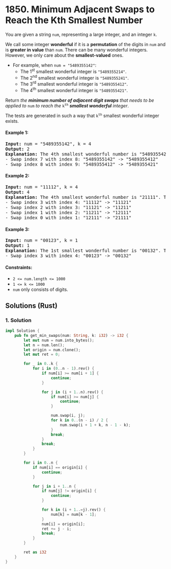 # 1850. Minimum Adjacent Swaps to Reach the Kth Smallest Number
You are given a string `num`, representing a large integer, and an integer `k`.

We call some integer **wonderful** if it is a **permutation** of the digits in `num` and is **greater in value** than `num`. There can be many wonderful integers. However, we only care about the **smallest-valued** ones.

* For example, when `num = "5489355142"`:
    * The 1<sup>st</sup> smallest wonderful integer is `"5489355214"`.
    * The 2<sup>nd</sup> smallest wonderful integer is `"5489355241"`.
    * The 3<sup>rd</sup> smallest wonderful integer is `"5489355412"`.
    * The 4<sup>th</sup> smallest wonderful integer is `"5489355421"`.

Return *the **minimum number of adjacent digit swaps** that needs to be applied to* `num` *to reach the* <code>k<sup>th</sup></code> ***smallest wonderful** integer*.

The tests are generated in such a way that <code>k<sup>th</sup></code> smallest wonderful integer exists.

#### Example 1:
<pre>
<strong>Input:</strong> num = "5489355142", k = 4
<strong>Output:</strong> 2
<strong>Explanation:</strong> The 4th smallest wonderful number is "5489355421". To get this number:
- Swap index 7 with index 8: "5489355142" -> "5489355412"
- Swap index 8 with index 9: "5489355412" -> "5489355421"
</pre>

#### Example 2:
<pre>
<strong>Input:</strong> num = "11112", k = 4
<strong>Output:</strong> 4
<strong>Explanation:</strong> The 4th smallest wonderful number is "21111". To get this number:
- Swap index 3 with index 4: "11112" -> "11121"
- Swap index 2 with index 3: "11121" -> "11211"
- Swap index 1 with index 2: "11211" -> "12111"
- Swap index 0 with index 1: "12111" -> "21111"
</pre>

#### Example 3:
<pre>
<strong>Input:</strong> num = "00123", k = 1
<strong>Output:</strong> 1
<strong>Explanation:</strong> The 1st smallest wonderful number is "00132". To get this number:
- Swap index 3 with index 4: "00123" -> "00132"
</pre>

#### Constraints:
* `2 <= num.length <= 1000`
* `1 <= k <= 1000`
* `num` only consists of digits.

## Solutions (Rust)

### 1. Solution
```Rust
impl Solution {
    pub fn get_min_swaps(num: String, k: i32) -> i32 {
        let mut num = num.into_bytes();
        let n = num.len();
        let origin = num.clone();
        let mut ret = 0;

        for _ in 0..k {
            for i in (0..n - 1).rev() {
                if num[i] >= num[i + 1] {
                    continue;
                }

                for j in (i + 1..n).rev() {
                    if num[i] >= num[j] {
                        continue;
                    }

                    num.swap(i, j);
                    for k in 0..(n - i) / 2 {
                        num.swap(i + 1 + k, n - 1 - k);
                    }
                    break;
                }
                break;
            }
        }

        for i in 0..n {
            if num[i] == origin[i] {
                continue;
            }

            for j in i + 1..n {
                if num[j] != origin[i] {
                    continue;
                }

                for k in (i + 1..=j).rev() {
                    num[k] = num[k - 1];
                }
                num[i] = origin[i];
                ret += j - i;
                break;
            }
        }

        ret as i32
    }
}
```
